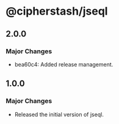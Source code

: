# @cipherstash/jseql

## 2.0.0

### Major Changes

- bea60c4: Added release management.

## 1.0.0

### Major Changes

- Released the initial version of jseql.
